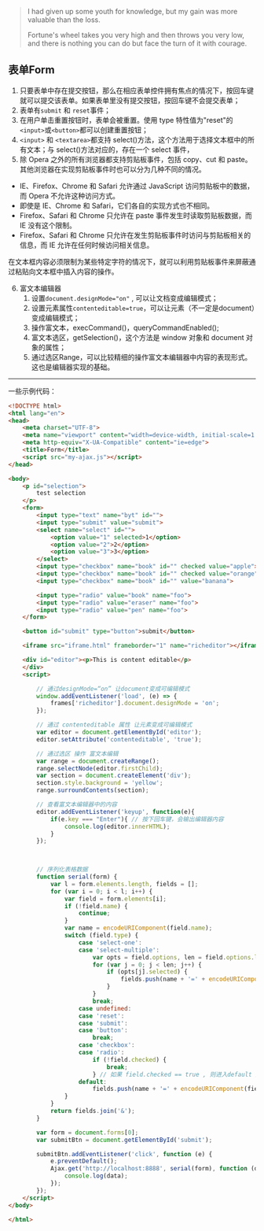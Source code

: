 
> I had given up some youth for knowledge, but my gain was more valuable than the loss.
> 
> Fortune's wheel takes you very high and then throws you very low, and there is nothing you can do but face the turn of it with courage.

## 表单Form

1. 只要表单中存在提交按钮，那么在相应表单控件拥有焦点的情况下，按回车键就可以提交该表单。如果表单里没有提交按钮，按回车键不会提交表单；
2. 表单有`submit` 和 `reset`事件；
3. 在用户单击重置按钮时，表单会被重置。使用 type 特性值为"reset"的`<input>`或`<button>`都可以创建重置按钮；
4. `<input>` 和 `<textarea>`都支持 select()方法，这个方法用于选择文本框中的所有文本；与 select()方法对应的，存在一个 select 事件，
5. 除 Opera 之外的所有浏览器都支持剪贴板事件，包括 copy、cut 和 paste。其他浏览器在实现剪贴板事件时也可以分为几种不同的情况。 

- IE、Firefox、Chrome 和 Safari 允许通过 JavaScript 访问剪贴板中的数据，而 Opera 不允许这种访问方式。 
- 即使是 IE、Chrome 和 Safari，它们各自的实现方式也不相同。 
- Firefox、Safari 和 Chrome 只允许在 paste 事件发生时读取剪贴板数据，而 IE 没有这个限制。 
- Firefox、Safari 和 Chrome 只允许在发生剪贴板事件时访问与剪贴板相关的信息，而 IE 允许在任何时候访问相关信息。 
 
在文本框内容必须限制为某些特定字符的情况下，就可以利用剪贴板事件来屏蔽通过粘贴向文本框中插入内容的操作。

6. 富文本编辑器
    1. 设置`document.designMode="on"` , 可以让文档变成编辑模式；
    2. 设置元素属性`contenteditable=true`，可以让元素（不一定是document）变成编辑模式；
    3. 操作富文本，execCommand()，queryCommandEnabled();
    4. 富文本选区，getSelection()，这个方法是 window 对象和 document 对象的属性；
    5. 通过选区Range，可以比较精细的操作富文本编辑器中内容的表现形式。这也是编辑器实现的基础。

------------------------------------------------------------------------------------------
一些示例代码：
``` html
<!DOCTYPE html>
<html lang="en">
<head>
    <meta charset="UTF-8">
    <meta name="viewport" content="width=device-width, initial-scale=1.0">
    <meta http-equiv="X-UA-Compatible" content="ie=edge">
    <title>Form</title>
    <script src="my-ajax.js"></script>
</head>

<body>
    <p id="selection">
        test selection
    </p>
    <form>
        <input type="text" name="byt" id="">
        <input type="submit" value="submit">
        <select name="select" id="">
            <option value="1" selected>1</option>
            <option value="2">2</option>
            <option value="3">3</option>
        </select>
        <input type="checkbox" name="book" id="" checked value="apple">
        <input type="checkbox" name="book" id="" checked value="orange">
        <input type="checkbox" name="book" id="" value="banana">

        <input type="radio" value="book" name="foo">
        <input type="radio" value="eraser" name="foo">
        <input type="radio" value="pen" name="foo">
    </form>

    <button id="submit" type="button">submit</button>

    <iframe src="iframe.html" frameborder="1" name="richeditor"></iframe>

    <div id="editor"><p>This is content editable</p>
    </div>
    <script>

        // 通过designMode=“on” 让document变成可编辑模式
        window.addEventListener('load', (e) => {
            frames['richeditor'].document.designMode = 'on';
        });

        // 通过 contenteditable 属性 让元素变成可编辑模式
        var editor = document.getElementById('editor');
        editor.setAttribute('contenteditable', 'true');

        // 通过选区 操作 富文本编辑
        var range = document.createRange();
        range.selectNode(editor.firstChild);
        var section = document.createElement('div');
        section.style.background = 'yellow';
        range.surroundContents(section);

        // 查看富文本编辑器中的内容
        editor.addEventListener('keyup', function(e){      
            if(e.key === "Enter"){ // 按下回车键，会输出编辑器内容
                console.log(editor.innerHTML);
            }
        });

        

        // 序列化表格数据
        function serial(form) {
            var l = form.elements.length, fields = [];
            for (var i = 0; i < l; i++) {
                var field = form.elements[i];
                if (!field.name) {
                    continue;
                }
                var name = encodeURIComponent(field.name);
                switch (field.type) {
                    case 'select-one':
                    case 'select-multiple':
                        var opts = field.options, len = field.options.length;
                        for (var j = 0; j < len; j++) {
                            if (opts[j].selected) {
                                fields.push(name + '=' + encodeURIComponent(opts[j].value ? opts[j].value : opts[j].text));
                            }
                        }
                        break;
                    case undefined:
                    case 'reset':
                    case 'submit':
                    case 'button':
                        break;
                    case 'checkbox':
                    case 'radio':
                        if (!field.checked) {
                            break;
                        } // 如果 field.checked == true , 则进入default 逻辑
                    default:
                        fields.push(name + '=' + encodeURIComponent(field.value));
                }
            }
            return fields.join('&');
        }

        var form = document.forms[0];
        var submitBtn = document.getElementById('submit');

        submitBtn.addEventListener('click', function (e) {
            e.preventDefault();
            Ajax.get('http://localhost:8888', serial(form), function (data) {
                console.log(data);
            });
        });
    </script>
</body>

</html>
```
